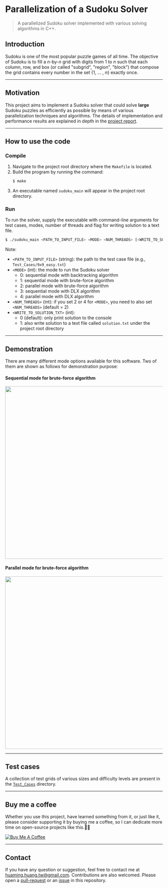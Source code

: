 Parallelization of a Sudoku Solver
==================================

> A parallelized Sudoku solver implemented with various solving algorithms in C++.

## Introduction
Sudoku is one of the most popular puzzle games of all time.
The objective of Sudoku is to fill a _n_-by-_n_ grid with digits from 1 to _n_ such that each column, row, and box (or called "subgrid", "region", "block") that compose the grid contains every number in the set {1, ... , _n_} exactly once.

---

## Motivation
This project aims to implement a Sudoku solver that could solve **large** Sudoku puzzles as efficiently as possible by means of various parallelization techniques and algorithms. The details of implementation and performance results are explained in depth in the [project report](./Project_Report.pdf).

---

## How to use the code
### Compile
1. Navigate to the project root directory where the `Makefile` is located.
2. Build the program by running the command:
	```bash
	$ make
	```
3. An executable named `sudoku_main` will appear in the project root directory. 

### Run
To run the solver, supply the executable with command-line arguments for test cases, modes, number of threads and flag for writing solution to a text file.
```bash
$ ./sudoku_main <PATH_TO_INPUT_FILE> <MODE> <NUM_THREADS> [<WRITE_TO_SOLUTION_TXT>]
```
Note:
- `<PATH_TO_INPUT_FILE>` (string): the path to the test case file (e.g., `Test_Cases/9x9_easy.txt`)
- `<MODE>` (int): the mode to run the Sudoku solver
	+ 0: sequential mode with backtracking algorithm
	+ 1: sequential mode with brute-force algorithm
	+ 2: parallel mode with brute-force algorithm
	+ 3: sequential mode with DLX algorithm
	+ 4: parallel mode with DLX algorithm
- `<NUM_THREADS>` (int): if you set 2 or 4 for `<MODE>`, you need to also set `<NUM_THREADS>` (default = 2)
- `<WRITE_TO_SOLUTION_TXT>` (int):
	+ 0 (default): only print solution to the console 
	+ 1: also write solution to a text file called `solution.txt` under the project root directory

---

## Demonstration
There are many different mode options available for this software. Two of them are shown as follows for demonstration purpose:

#### Sequential mode for brute-force algorithm
<img width="550" src="https://user-images.githubusercontent.com/43208378/130022178-134a3fd0-ce45-4f8c-b47a-276b759686e2.png">

#### Parallel mode for brute-force algorithm
<img width="550" src="https://user-images.githubusercontent.com/43208378/130022182-b1feaf52-36dc-4ae7-81fe-2466ea752575.png">

---

## Test cases
A collection of test grids of various sizes and difficulty levels are present in the [`Test_Cases`](./Test_Cases) directory.

---

## Buy me a coffee
Whether you use this project, have learned something from it, or just like it, please consider supporting it by buying me a coffee, so I can dedicate more time on open-source projects like this.💪🙃

<a href="https://www.buymeacoffee.com/huaming.huang" target="_blank"><img src="https://www.buymeacoffee.com/assets/img/custom_images/orange_img.png" alt="Buy Me A Coffee" style="height: auto !important;width: auto !important;" ></a>

---
## Contact
If you have any question or suggestion, feel free to contact me at huaming.huang.tw@gmail.com. Contributions are also welcomed. Please open a [pull-request](https://github.com/hmhuang0501/Parallel-Sudoku-Solver/compare) or an [issue](https://github.com/hmhuang0501/Parallel-Sudoku-Solver/issues/new) in this repository.
